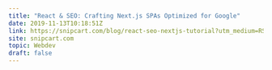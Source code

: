 ```yaml
---
title: "React & SEO: Crafting Next.js SPAs Optimized for Google"
date: 2019-11-13T10:18:51Z
link: https://snipcart.com/blog/react-seo-nextjs-tutorial?utm_medium=RSS&utm_source=hune
site: snipcart.com
topic: Webdev
draft: false
---
```

